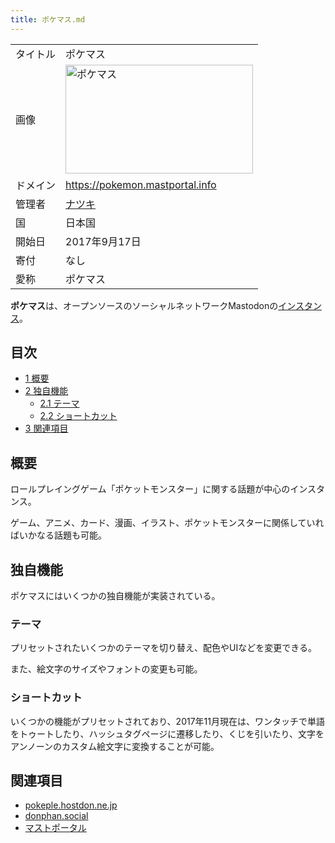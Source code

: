 ```yaml
---
title: ポケマス.md
---
```

<div>

|          |                                                                                                                                                                                                               |
|----------|---------------------------------------------------------------------------------------------------------------------------------------------------------------------------------------------------------------|
| タイトル | ポケマス                                                                                                                                                                                                      |
| 画像     | [<img src="/images/thumb/f/f4/Pokemas.png/300px-Pokemas.png" srcset="/images/f/f4/Pokemas.png 1.5x" width="300" height="174" alt="ポケマス" />](/%E3%83%95%E3%82%A1%E3%82%A4%E3%83%AB:Pokemas.png "ポケマス") |
| ドメイン | <a href="https://pokemon.mastportal.info" rel="nofollow">https://pokemon.mastportal.info</a>                                                                                                                  |
| 管理者   | <a href="http://pokemon.mastportal.info/@natsuki" rel="nofollow">ナツキ</a>                                                                                                                                   |
| 国       | 日本国                                                                                                                                                                                                        |
| 開始日   | 2017年9月17日                                                                                                                                                                                                 |
| 寄付     | なし                                                                                                                                                                                                          |
| 愛称     | ポケマス                                                                                                                                                                                                      |

**ポケマス**は、オープンソースのソーシャルネットワークMastodonの[インスタンス](/%E3%82%A4%E3%83%B3%E3%82%B9%E3%82%BF%E3%83%B3%E3%82%B9 "インスタンス")。

<div>

<div lang="ja" dir="ltr">

## 目次

</div>

-   [1 概要](#.E6.A6.82.E8.A6.81)
-   [2 独自機能](#.E7.8B.AC.E8.87.AA.E6.A9.9F.E8.83.BD)
    -   [2.1 テーマ](#.E3.83.86.E3.83.BC.E3.83.9E)
    -   [2.2 ショートカット](#.E3.82.B7.E3.83.A7.E3.83.BC.E3.83.88.E3.82.AB.E3.83.83.E3.83.88)
-   [3 関連項目](#.E9.96.A2.E9.80.A3.E9.A0.85.E7.9B.AE)

</div>

## 概要

ロールプレイングゲーム「ポケットモンスター」に関する話題が中心のインスタンス。

ゲーム、アニメ、カード、漫画、イラスト、ポケットモンスターに関係していればいかなる話題も可能。

## 独自機能

ポケマスにはいくつかの独自機能が実装されている。

### テーマ

プリセットされたいくつかのテーマを切り替え、配色やUIなどを変更できる。

また、絵文字のサイズやフォントの変更も可能。

### ショートカット

いくつかの機能がプリセットされており、2017年11月現在は、ワンタッチで単語をトゥートしたり、ハッシュタグページに遷移したり、くじを引いたり、文字をアンノーンのカスタム絵文字に変換することが可能。

## 関連項目

-   [pokeple.hostdon.ne.jp](/Pokeple.hostdon.ne.jp "Pokeple.hostdon.ne.jp")
-   [donphan.social](/Donphan.social "Donphan.social")
-   [マストポータル](/%E3%83%9E%E3%82%B9%E3%83%88%E3%83%9D%E3%83%BC%E3%82%BF%E3%83%AB "マストポータル")

</div>
